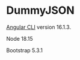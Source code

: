 # DummyJSON

[Angular CLI](https://github.com/angular/angular-cli) version 16.1.3.

Node 18.15

Bootstrap 5.3.1